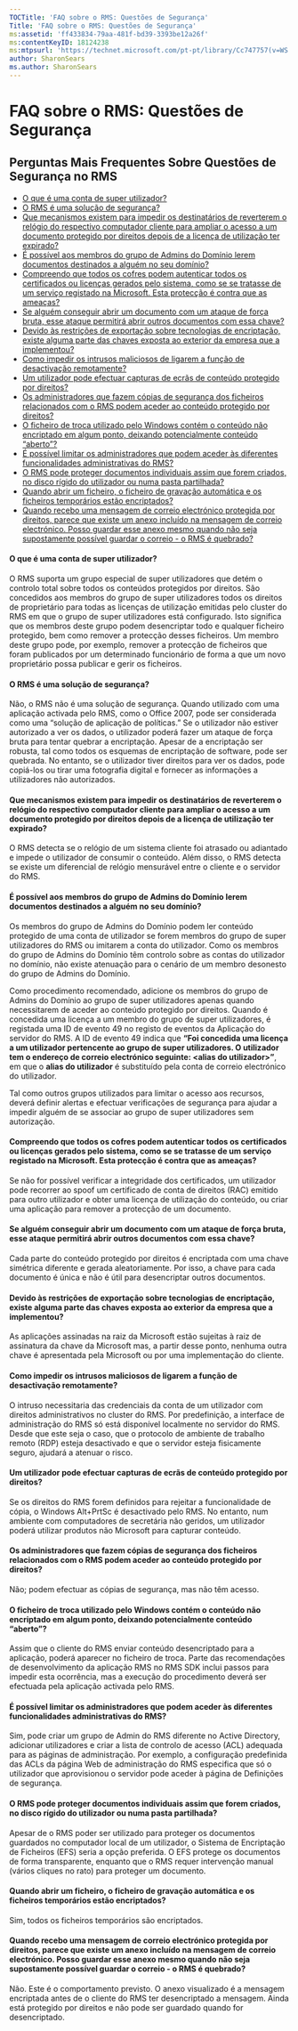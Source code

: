```yaml
---
TOCTitle: 'FAQ sobre o RMS: Questões de Segurança'
Title: 'FAQ sobre o RMS: Questões de Segurança'
ms:assetid: 'ff433834-79aa-481f-bd39-3393be12a26f'
ms:contentKeyID: 18124238
ms:mtpsurl: 'https://technet.microsoft.com/pt-pt/library/Cc747757(v=WS.10)'
author: SharonSears
ms.author: SharonSears
---
```


FAQ sobre o RMS: Questões de Segurança
======================================

Perguntas Mais Frequentes Sobre Questões de Segurança no RMS
------------------------------------------------------------

-   [O que é uma conta de super utilizador?](#bkmk_43)
-   [O RMS é uma solução de segurança?](#bkmk_44)
-   [Que mecanismos existem para impedir os destinatários de reverterem o relógio do respectivo computador cliente para ampliar o acesso a um documento protegido por direitos depois de a licença de utilização ter expirado?](#bkmk_45)
-   [É possível aos membros do grupo de Admins do Domínio lerem documentos destinados a alguém no seu domínio?](#bkmk_46)
-   [Compreendo que todos os cofres podem autenticar todos os certificados ou licenças gerados pelo sistema, como se se tratasse de um serviço registado na Microsoft. Esta protecção é contra que as ameaças?](#bkmk_47)
-   [Se alguém conseguir abrir um documento com um ataque de força bruta, esse ataque permitirá abrir outros documentos com essa chave?](#bkmk_48)
-   [Devido às restrições de exportação sobre tecnologias de encriptação, existe alguma parte das chaves exposta ao exterior da empresa que a implementou?](#bkmk_49)
-   [Como impedir os intrusos maliciosos de ligarem a função de desactivação remotamente?](#bkmk_50)
-   [Um utilizador pode efectuar capturas de ecrãs de conteúdo protegido por direitos?](#bkmk_51)
-   [Os administradores que fazem cópias de segurança dos ficheiros relacionados com o RMS podem aceder ao conteúdo protegido por direitos?](#bkmk_52)
-   [O ficheiro de troca utilizado pelo Windows contém o conteúdo não encriptado em algum ponto, deixando potencialmente conteúdo “aberto”?](#bkmk_53)
-   [É possível limitar os administradores que podem aceder às diferentes funcionalidades administrativas do RMS?](#bkmk_54)
-   [O RMS pode proteger documentos individuais assim que forem criados, no disco rígido do utilizador ou numa pasta partilhada?](#bkmk_55)
-   [Quando abrir um ficheiro, o ficheiro de gravação automática e os ficheiros temporários estão encriptados?](#bkmk_56)
-   [Quando recebo uma mensagem de correio electrónico protegida por direitos, parece que existe um anexo incluído na mensagem de correio electrónico. Posso guardar esse anexo mesmo quando não seja supostamente possível guardar o correio - o RMS é quebrado?](#bkmk_562)

<span id="BKMK_43"></span>
#### O que é uma conta de super utilizador?

O RMS suporta um grupo especial de super utilizadores que detém o controlo total sobre todos os conteúdos protegidos por direitos. São concedidos aos membros do grupo de super utilizadores todos os direitos de proprietário para todas as licenças de utilização emitidas pelo cluster do RMS em que o grupo de super utilizadores está configurado. Isto significa que os membros deste grupo podem desencriptar todo e qualquer ficheiro protegido, bem como remover a protecção desses ficheiros. Um membro deste grupo pode, por exemplo, remover a protecção de ficheiros que foram publicados por um determinado funcionário de forma a que um novo proprietário possa publicar e gerir os ficheiros.

<span id="BKMK_44"></span>
#### O RMS é uma solução de segurança?

Não, o RMS não é uma solução de segurança. Quando utilizado com uma aplicação activada pelo RMS, como o Office 2007, pode ser considerada como uma “solução de aplicação de políticas.” Se o utilizador não estiver autorizado a ver os dados, o utilizador poderá fazer um ataque de força bruta para tentar quebrar a encriptação. Apesar de a encriptação ser robusta, tal como todos os esquemas de encriptação de software, pode ser quebrada. No entanto, se o utilizador tiver direitos para ver os dados, pode copiá-los ou tirar uma fotografia digital e fornecer as informações a utilizadores não autorizados.

<span id="BKMK_45"></span>
#### Que mecanismos existem para impedir os destinatários de reverterem o relógio do respectivo computador cliente para ampliar o acesso a um documento protegido por direitos depois de a licença de utilização ter expirado?

O RMS detecta se o relógio de um sistema cliente foi atrasado ou adiantado e impede o utilizador de consumir o conteúdo. Além disso, o RMS detecta se existe um diferencial de relógio mensurável entre o cliente e o servidor do RMS.

<span id="BKMK_46"></span>
#### É possível aos membros do grupo de Admins do Domínio lerem documentos destinados a alguém no seu domínio?

Os membros do grupo de Admins do Domínio podem ler conteúdo protegido de uma conta de utilizador se forem membros do grupo de super utilizadores do RMS ou imitarem a conta do utilizador. Como os membros do grupo de Admins do Domínio têm controlo sobre as contas do utilizador no domínio, não existe atenuação para o cenário de um membro desonesto do grupo de Admins do Domínio.

Como procedimento recomendado, adicione os membros do grupo de Admins do Domínio ao grupo de super utilizadores apenas quando necessitarem de aceder ao conteúdo protegido por direitos. Quando é concedida uma licença a um membro do grupo de super utilizadores, é registada uma ID de evento 49 no registo de eventos da Aplicação do servidor do RMS. A ID de evento 49 indica que **“Foi concedida uma licença a um utilizador pertencente ao grupo de super utilizadores. O utilizador tem o endereço de correio electrónico seguinte: &lt;alias do utilizador&gt;”**, em que o **alias do utilizador** é substituído pela conta de correio electrónico do utilizador.

Tal como outros grupos utilizados para limitar o acesso aos recursos, deverá definir alertas e efectuar verificações de segurança para ajudar a impedir alguém de se associar ao grupo de super utilizadores sem autorização.

<span id="BKMK_47"></span>
#### Compreendo que todos os cofres podem autenticar todos os certificados ou licenças gerados pelo sistema, como se se tratasse de um serviço registado na Microsoft. Esta protecção é contra que as ameaças?

Se não for possível verificar a integridade dos certificados, um utilizador pode recorrer ao spoof um certificado de conta de direitos (RAC) emitido para outro utilizador e obter uma licença de utilização do conteúdo, ou criar uma aplicação para remover a protecção de um documento.

<span id="BKMK_48"></span>
#### Se alguém conseguir abrir um documento com um ataque de força bruta, esse ataque permitirá abrir outros documentos com essa chave?

Cada parte do conteúdo protegido por direitos é encriptada com uma chave simétrica diferente e gerada aleatoriamente. Por isso, a chave para cada documento é única e não é útil para desencriptar outros documentos.

<span id="BKMK_49"></span>
#### Devido às restrições de exportação sobre tecnologias de encriptação, existe alguma parte das chaves exposta ao exterior da empresa que a implementou?

As aplicações assinadas na raiz da Microsoft estão sujeitas à raiz de assinatura da chave da Microsoft mas, a partir desse ponto, nenhuma outra chave é apresentada pela Microsoft ou por uma implementação do cliente.

<span id="BKMK_50"></span>
#### Como impedir os intrusos maliciosos de ligarem a função de desactivação remotamente?

O intruso necessitaria das credenciais da conta de um utilizador com direitos administrativos no cluster do RMS. Por predefinição, a interface de administração do RMS só está disponível localmente no servidor do RMS. Desde que este seja o caso, que o protocolo de ambiente de trabalho remoto (RDP) esteja desactivado e que o servidor esteja fisicamente seguro, ajudará a atenuar o risco.

<span id="BKMK_51"></span>
#### Um utilizador pode efectuar capturas de ecrãs de conteúdo protegido por direitos?

Se os direitos do RMS forem definidos para rejeitar a funcionalidade de cópia, o Windows Alt+PrtSc é desactivado pelo RMS. No entanto, num ambiente com computadores de secretária não geridos, um utilizador poderá utilizar produtos não Microsoft para capturar conteúdo.

<span id="BKMK_52"></span>
#### Os administradores que fazem cópias de segurança dos ficheiros relacionados com o RMS podem aceder ao conteúdo protegido por direitos?

Não; podem efectuar as cópias de segurança, mas não têm acesso.

<span id="BKMK_53"></span>
#### O ficheiro de troca utilizado pelo Windows contém o conteúdo não encriptado em algum ponto, deixando potencialmente conteúdo “aberto”?

Assim que o cliente do RMS enviar conteúdo desencriptado para a aplicação, poderá aparecer no ficheiro de troca. Parte das recomendações de desenvolvimento da aplicação RMS no RMS SDK inclui passos para impedir esta ocorrência, mas a execução do procedimento deverá ser efectuada pela aplicação activada pelo RMS.

<span id="BKMK_54"></span>
#### É possível limitar os administradores que podem aceder às diferentes funcionalidades administrativas do RMS?

Sim, pode criar um grupo de Admin do RMS diferente no Active Directory, adicionar utilizadores e criar a lista de controlo de acesso (ACL) adequada para as páginas de administração. Por exemplo, a configuração predefinida das ACLs da página Web de administração do RMS especifica que só o utilizador que aprovisionou o servidor pode aceder à página de Definições de segurança.

<span id="BKMK_55"></span>
#### O RMS pode proteger documentos individuais assim que forem criados, no disco rígido do utilizador ou numa pasta partilhada?

Apesar de o RMS poder ser utilizado para proteger os documentos guardados no computador local de um utilizador, o Sistema de Encriptação de Ficheiros (EFS) seria a opção preferida. O EFS protege os documentos de forma transparente, enquanto que o RMS requer intervenção manual (vários cliques no rato) para proteger um documento.

<span id="BKMK_56"></span>
#### Quando abrir um ficheiro, o ficheiro de gravação automática e os ficheiros temporários estão encriptados?

Sim, todos os ficheiros temporários são encriptados.

<span id="BKMK_562"></span>
#### Quando recebo uma mensagem de correio electrónico protegida por direitos, parece que existe um anexo incluído na mensagem de correio electrónico. Posso guardar esse anexo mesmo quando não seja supostamente possível guardar o correio - o RMS é quebrado?

Não. Este é o comportamento previsto. O anexo visualizado é a mensagem encriptada antes de o cliente do RMS ter desencriptado a mensagem. Ainda está protegido por direitos e não pode ser guardado quando for desencriptado.
